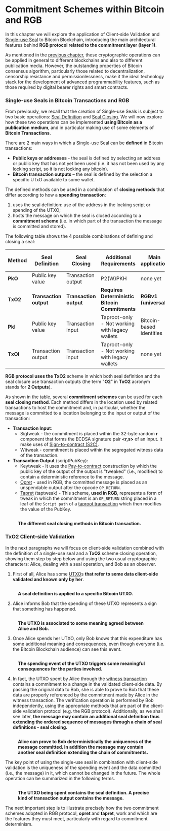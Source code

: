 # Commitment Schemes within Bitcoin and RGB

In this chapter we will explore the application of Client-side Validation and [Single-use Seal](../annexes/glossary.md#single-use-seal) to Bitcoin Blockchain, introducing the main architectural features behind **RGB protocol related to the commitment layer (layer 1)**.&#x20;

As mentioned in the [previous chapter](../distributed-computing-concepts/paradigms-of-distributed-computing.md), these cryptographic operations can be applied in general to different blockchains and also to different publication media. However, the outstanding properties of Bitcoin consensus algorithm, particularly those related to decentralization, censorship resistance and permissionlessness, make it the ideal technology stack for the development of advanced programmability features, such as those required by digital bearer rights and smart contracts.

### Single-use Seals in Bitcoin Transactions and RGB

From previously, we recall that the creation of Single-use Seals is subject to two basic operations: [Seal Definition](../distributed-computing-concepts/single-use-seals.md#seal-definition) and [Seal Closing](../distributed-computing-concepts/single-use-seals.md#seal-closing). We will now explore how these two operations can be implemented **using Bitcoin as a publication medium**, and in particular making use of some elements of **Bitcoin Transactions**.

There are 2 main ways in which a Single-use Seal can be **defined** in Bitcoin transactions:

* **Public keys or addresses** - the seal is defined by selecting an address or public key that has not yet been used (i.e. it has not been used by any locking script, so it is not locking any bitcoin).
* **Bitcoin transaction outputs** – the seal is defined by the selection a specific UTxO available to some wallet.

The defined methods can be used in a combination of **closing methods** that differ according to how a **spending transaction**:

1. uses the seal definition: use of the address in the locking script or spending of the UTXO;
2. hosts the message on which the seal is closed according to a **commitment scheme** (i.e. in which part of the transaction the message is committed and stored).

The following table shows the 4 possible combinations of defining and closing a seal:

<table><thead><tr><th width="92">Method</th><th width="130">Seal Definition</th><th width="129">Seal Closing</th><th width="185">Additional Requirements</th><th width="117">Main application</th><th>Possible commitment schemes</th></tr></thead><tbody><tr><td><strong>PkO</strong></td><td>Public key value</td><td>Transaction output</td><td>P2(W)PKH</td><td>none yet</td><td>keytweak, tapret, opret</td></tr><tr><td><strong>TxO2</strong></td><td><strong>Transaction output</strong></td><td><strong>Transaction output</strong></td><td><strong>Requires Deterministic Bitcoin Commitments</strong></td><td><strong>RGBv1 (universal)</strong></td><td><strong>keytweak, tapret, opret</strong></td></tr><tr><td><strong>PkI</strong></td><td>Public key value</td><td>Transaction input</td><td>Taproot-only - Not working with legacy wallets</td><td>Bitcoin-based identities</td><td>sigtweak, witweak</td></tr><tr><td><strong>TxOI</strong></td><td>Transaction output</td><td>Transaction input</td><td>Taproot-only - Not working with legacy wallets</td><td>none yet</td><td>sigtweak, witweak</td></tr></tbody></table>

**RGB protocol uses the TxO2** scheme in which both seal definition and the seal closure use transaction outputs (the term "**O2**" in **TxO2** acronym stands for **2 Outputs**).

As shown in the table, several **commitment schemes** can be used for each **seal closing method**. Each method differs in the location used by related transactions to host the commitment and, in particular, whether the message is committed to a location belonging to the input or output of the transaction:

* **Transaction Input**:
  * Sigtweak - the commitment is placed within the 32-byte random **r** component that forms the ECDSA signature pair **\<r,s>** of an input. It make uses of [Sign-to-contract (S2C)](https://blog.eternitywall.com/2018/04/13/sign-to-contract/#sign-to-contract).
  * Witweak - commitment is placed within the segregated witness data of the transaction.
* **Transaction Output** (scriptPubKey):
  * Keytweak - It uses the [Pay-to-contract](https://blog.eternitywall.com/2018/04/13/sign-to-contract/#pay-to-contract) construction by which the public key of the output of the output is "tweaked" (i.e., modified) to contain a deterministic reference to the message.
  * [Opret](deterministic-bitcoin-commitments-dbc/opret.md) - used in RGB, the committed message is placed as an unspendable output after the opcode `OP_RETURN`.
  * [Tapret](deterministic-bitcoin-commitments-dbc/tapret.md) (taptweak) - This scheme, **used in RGB**, represents a form of tweak in which the commitment is an `OP_RETURN` string placed in a leaf of the `Script path` of a [taproot transaction](../annexes/glossary.md#taproot) which then modifies the value of the PubKey.

<figure><img src="../.gitbook/assets/bitcoin-seals.png" alt=""><figcaption><p><strong>The different seal closing methods in Bitcoin transaction.</strong></p></figcaption></figure>

### TxO2 Client-side Validation

In the next paragraphs we will focus on client-side validation combined with the definition of a single-use seal and a **TxO2** scheme closing operation, showing them step by step below and using the two usual cryptographic characters: Alice, dealing with a seal operation, and Bob as an observer.

1. First of all, Alice has some [UTXO](../annexes/glossary.md#utxo)s **that refer to some data client-side validated and known only by her**.

<figure><img src="../.gitbook/assets/txo2-1.png" alt=""><figcaption><p><strong>A seal definition is applied to a specific Bitcoin UTXO.</strong></p></figcaption></figure>

2. Alice informs Bob that the spending of these UTXO represents a sign that something has happened.

<figure><img src="../.gitbook/assets/txo2-2.png" alt=""><figcaption><p><strong>The UTXO is associated to some meaning agreed between Alice and Bob.</strong></p></figcaption></figure>

3. Once Alice spends her UTXO, only Bob knows that this expenditure has some additional meaning and consequences, even though everyone (i.e. the Bitcoin Blockchain audience) can see this event.

<figure><img src="../.gitbook/assets/txo2-3.png" alt=""><figcaption><p><strong>The spending event of the UTXO triggers some meaningful consequences for the parties involved.</strong></p></figcaption></figure>

4. In fact, the UTXO spent by Alice through the [witness transaction](../annexes/glossary.md#witness-transaction) contains a commitment to a change in the validated client-side data. By passing the original data to Bob, she is able to prove to Bob that these data are properly referenced by the commitment made by Alice in the witness transaction. The verification operation is performed by Bob independently, using the appropriate methods that are part of the client-side validation protocol (e.g. the RGB protocol). Additionally, as we shall see later, **the message may contain an additional seal definition thus extending the ordered sequence of messages through a chain of seal definitions - seal closing.**

<figure><img src="../.gitbook/assets/txo2-4.png" alt=""><figcaption><p><strong>Alice can prove to Bob deterministically the uniqueness of the message committed. In addition the message may contain another seal definition extending the chain of commitments.</strong></p></figcaption></figure>

The key point of using the single-use seal in combination with client-side validation is the uniqueness of the spending event and the data committed (i.e., the message) in it, which cannot be changed in the future. The whole operation can be summarized in the following terms.

<figure><img src="../.gitbook/assets/txo2-5.png" alt=""><figcaption><p><strong>The UTXO being spent contains the seal definition. A precise kind of transaction output contains the message.</strong></p></figcaption></figure>

The next important step is to illustrate precisely how the two commitment schemes adopted in RGB protocol, **opret** and **tapret**, work and which are the features they must meet, particularly with regard to commitment determinism.
